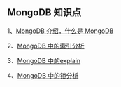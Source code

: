 ## MongoDB 知识点   

1、[MongoDB 介绍，什么是 MongoDB](https://github.com/boilingfrog/Go-POINT/blob/master/mongo/1%E3%80%81MongoDB%E4%BB%8B%E7%BB%8D.md)     

2、[MongoDB 中的索引分析](https://github.com/boilingfrog/Go-POINT/blob/master/mongo/2%E3%80%81MongoDB%E4%B8%AD%E7%9A%84%E7%B4%A2%E5%BC%95%E5%88%86%E6%9E%90.md)       

3、[MongoDB 中的explain](https://github.com/boilingfrog/Go-POINT/blob/master/mongo/3%E3%80%81MongoDB%E4%B8%AD%E7%9A%84explain.md)                

4、[MongoDB 中的锁分析](https://github.com/boilingfrog/Go-POINT/blob/master/mongo/4%E3%80%81MongoDB%E4%B8%AD%E7%9A%84%E9%94%81.md)               
